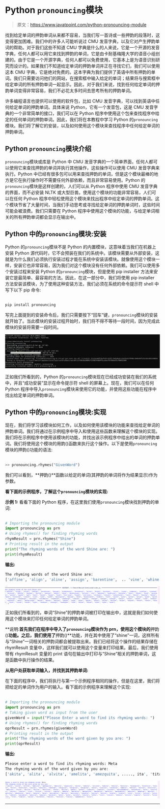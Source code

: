 # Python `pronouncing`模块

> 原文：<https://www.javatpoint.com/python-pronouncing-module>

找到给定单词的押韵单词从来都不容易，当我们写一首诗或一些押韵的段落时，这变得更加困难。我们中的许多人可能听说过 CMU 发音字典，以及它对产生押韵单词的帮助。对于我们这些不知道 CMU 字典是什么的人来说，它是一个开源的发音字典，任何人都可以用它来找到押韵的单词，它是由卡耐基梅隆大学的语音小组创建的。由于它是一个开源字典，任何人都可以免费使用，它基本上是为语音识别研究而设计的。如果我们不知道给定单词的押韵单词并正在寻找它们，我们可以使用这本 CMU 字典，它是绝对免费的。这本字典为我们提供了英语中所有押韵的单词。我们只需要访问他们的网站，在搜索框中输入给定的单词；结果将与搜索框中给定单词的所有押韵单词一起显示。因此，对于我们来说，找到任何给定单词的押韵单词变得非常容易，我们不必花太多时间去思考所有的押韵单词。

许多编程语言也提供可以使用的软件包，比如 CMU 发音字典，可以找到英语中任何给定单词的押韵单词。具体来说 Python，它有一个发音包，这是 CMU 发音字典的一个非常简单的接口，我们可以在 Python 程序中使用这个包来查找程序中给定的任何单词的押韵单词。因此，我们将在本教程中学习 Python 的`pronouncing`模块。我们将了解它的安装，以及如何使用这个模块来查找程序中任何给定单词的押韵单词。

## Python `pronouncing`模块介绍

`pronouncing`模块或库是 Python 中 CMU 发音字典的一个简单界面，任何人都可以使用它来查找押韵的单词并执行其他操作，这些操作可以使用 CMU 发音字典来执行。Python 中已经有很多包可以用来查找押韵的单词，但是这个模块最棒的地方是它在执行操作时不需要任何外部依赖，而且非常容易使用。Python 的`pronouncing`模块是这样创建的，人们可以从 Python 程序中使用 CMU 发音字典的界面，而不必安装 NLTK 或大型巨兽。使用这个模块的功能非常容易，人们可以在任何 Python 程序中轻松使用这个模块来找出程序中给定单词的押韵单词。这个模块节省了大量时间，当我们手动思考或寻找给定单词的押韵单词时，这些时间可能会被浪费。我们只需要在 Python 程序中使用这个模块的功能，与给定单词相关的所有押韵单词都会显示在输出中。

## Python 中的`pronouncing`模块:安装

Python 的`pronouncing`模块不是 Python 的内置模块，这意味着当我们在机器上安装 Python 源代码时，它不会预装在我们的系统中。该模块需要从外部安装，这就是为什么我们必须执行安装过程才能在系统中安装该模块。就像使用这个模块一样，安装它也非常容易，因为我们对这个模块没有任何外部依赖。我们可以使用多个安装过程来安装 Python 的`pronouncing`模块，但是使用 pip installer 方法来安装它是最简单、最容易的方法。因此，在这一部分中，我们将使用 pip installer 方法安装该模块，为了使用这种安装方法，我们必须在系统的命令提示符 shell 中写下以下 pip 命令:

```py

pip install pronouncing

```

写完上面提到的安装命令后，我们只需要按下“回车”键，`pronouncing`模块的安装就开始了。当此模块的安装过程开始时，我们将不得不等待一段时间，因为完成此模块的安装将需要一段时间。

![Python Pronouncing Module](img/c7105ebb0875ffda395ab70bd2d96965.png)

正如我们所看到的，Python 的`pronouncing`模块现在已经成功安装在我们的系统中，并且“成功安装”显示在命令提示符 shell 的屏幕上。现在，我们可以在任何 Python 程序中导入`pronouncing`模块来使用它的功能，并使用这些功能在程序中找出给定单词的押韵单词。

## Python 中的`pronouncing`模块:实现

现在，我们将学习该模块如何工作，以及如何使用该模块的功能来查找给定单词的押韵单词。我们将通过在示例程序中导入和使用这些函数来理解这个模块的实现。我们将在示例程序中使用该模块的功能，并找出该示例程序中给出的单词的押韵单词。我们将使用这个模块的用韵()函数来执行这个操作。以下是使用`pronouncing`模块的押韵()功能的语法:

```py

>> pronouncing.rhymes("GivenWord")

```

我们可以看到，**押韵()**函数以给定的单词(其押韵的单词将作为结果显示)作为参数。

**看下面的示例程序，了解这个`pronouncing`模块的实现:**

**示例 1:** 看看下面的 Python 程序，在这里我们使用`pronouncing`模块找到押韵的单词:

```py

# Importing the pronouncing module
import pronouncing as prn
# Using rhymes() for finding rhyming words
rhymResult = prn.rhymes("Shine")
# Printing result in the output
print("The rhyming words of the word Shine are: ")
print(rhymResult)

```

**输出:**

```py
The rhyming words of the word Shine are: 
['affine', 'align', 'aline', 'assign', 'barentine',  .. 'vine', 'whine', 'whine', 'wine', 'wyne', 'zine']

```

![Python Pronouncing Module](img/b18615f285a1b83d218c2cda1dfeaf1f.png)

正如我们所看到的，单词“Shine”的押韵单词被打印在输出中，这就是我们如何使用这个模块来打印任何给定单词的押韵单词。

**说明:**首先我们在程序中导入了`pronouncing`模块作为 prn，使用这个模块的**押韵()**功能。之后，我们使用了**押韵()**功能，并在其中使用了“shine”一词，这样所有与“Shine”一词相关的押韵词都会被提取出来。我们已经将这个操作的结果存储在 rhymResult 变量中，这样我们就可以使用这个变量来打印结果。最后，我们使用带有 rhymResult 变量的 print 语句在输出中打印与“Shine”相关的押韵单词，这是函数中执行操作的结果。

**从用户处获取单词输入，并找到其押韵单词:**

在下面的程序中，我们将执行与第一个示例程序相同的操作，但是在这里，我们将把给定的单词作为用户的输入。看下面的示例程序来理解这个实现:

```py

# Importing the pronouncing module
import pronouncing as prn
# Taking given word as input from the user
givenWord = input("Please Enter a word to find its rhyming words: ")
# Using rhymes() for finding rhyming words
oprResult = prn.rhymes(givenWord)
# Printing result in the output
print("The rhyming words of the word given by you are: ")
print(oprResult)

```

**输出:**

```py
Please enter a word to find its rhyming words: Meta
The rhyming words of the word given by you are: 
['akita', 'alita', 'alvita', 'amelita', 'amezquita', ....., ita', 'tita', 'tomita', 'unita', 'velveeta', 'venita', 'vernita', 'vinita', 'yamashita', 'zita']

```

![Python Pronouncing Module](img/939d0337e4b367690d3d32e47bff4963.png)

* * *